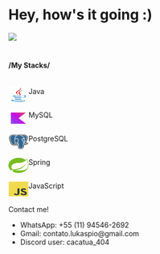 <h1>Hey, how's it going :)</h1>
  <a href="https://github.com/lukasPio">
    <img height="180em" src="https://github-readme-stats.vercel.app/api/top-langs/?username=LukasPio&layout=compact&langs_count=4&theme=midnight-purple"/>
  </a>
<div>
  
</div>




<br>
  <h4 align="left">/My Stacks/</h4>
  <br>
      <div style="display: flex"> 
  <img align="center" alt="Lucas-JAVA" height="30" width="40" src="https://raw.githubusercontent.com/devicons/devicon/master/icons/java/java-original.svg"> Java
  </div> 
  <br>
  <div style="display: flex"> 
<img align="center" alt="Lucas-KOTLIN" height="30" width="40" src="https://raw.githubusercontent.com/devicons/devicon/master/icons/kotlin/kotlin-original.svg">MySQL</div> 
<div> 
<br>
<div style="display: flex"> 
<img align="center" alt="Lucas-POSTGRESQL" height="30" width="40" src="https://raw.githubusercontent.com/devicons/devicon/master/icons/postgresql/postgresql-original.svg">PostgreSQL</div> 
<br>
<div style="display: flex"> 
<img align="center" alt="Lucas-SPRING" height="30" width="40" src="https://raw.githubusercontent.com/devicons/devicon/master/icons/spring/spring-original.svg">Spring</div> 
<div> 
<br>
<div style="display: flex"> 
<img align="center" alt="Lucas-JS" height="30" width="40" src="https://raw.githubusercontent.com/devicons/devicon/master/icons/javascript/javascript-original.svg">JavaScript</div> 
<div> 
<br>
  <span align="center">Contact me!</span>
  <ul>
    <li>WhatsApp: +55 (11) 94546-2692</li>
    <li>Gmail: contato.lukaspio@gmail.com</li>
    <li>Discord user: cacatua_404</li>
  </ul>

</div>

